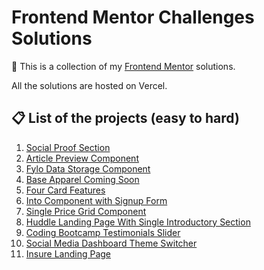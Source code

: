 # Frontend Mentor Challenges Solutions

📒 This is a collection of my [Frontend Mentor](https://www.frontendmentor.io/) solutions. 

All the solutions are hosted on Vercel.

## 📋 List of the projects (easy to hard)
1. [Social Proof Section](https://frontendmentor-social-proof.vercel.app/)
2. [Article Preview Component](https://frontendmentor-article-preview-nine.vercel.app/)
3. [Fylo Data Storage Component](https://frontendmentor-fylo-data-storage-orpin.vercel.app/)
4. [Base Apparel Coming Soon](https://base-apparel-coming-soon-master-murex.vercel.app/)
5. [Four Card Features](https://four-card-feature-section-master-flax.vercel.app/)
6. [Into Component with Signup Form](https://intro-component-with-signup-form-master-delta.vercel.app/)
7. [Single Price Grid Component](https://single-price-grid-component-master-kappa-eight.vercel.app/)
8. [Huddle Landing Page With Single Introductory Section](https://huddle-landing-page-with-single-introductory-section-master.yjcyun.vercel.app/)
9. [Coding Bootcamp Testimonials Slider](https://coding-bootcamp-testimonials-slider-master-rosy-seven.vercel.app/)
10. [Social Media Dashboard Theme Switcher](https://social-media-dashboard-with-theme-switcher-master-one.vercel.app/)
11. [Insure Landing Page](https://insure-landing-page-master-lac.vercel.app/)